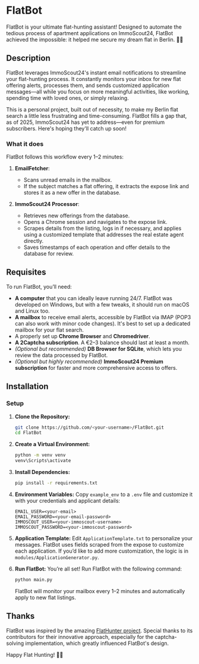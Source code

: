 # FlatBot

FlatBot is your ultimate flat-hunting assistant! Designed to automate the tedious process of apartment applications on ImmoScout24, FlatBot achieved the impossible: it helped me secure my dream flat in Berlin. 🏡✨

## Description

FlatBot leverages ImmoScout24's instant email notifications to streamline your flat-hunting process. It constantly monitors your inbox for new flat offering alerts, processes them, and sends customized application messages—all while you focus on more meaningful activities, like working, spending time with loved ones, or simply relaxing.

This is a personal project, built out of necessity, to make my Berlin flat search a little less frustrating and time-consuming. FlatBot fills a gap that, as of 2025, ImmoScout24 has yet to address—even for premium subscribers. Here's hoping they'll catch up soon!

### What it does

FlatBot follows this workflow every 1–2 minutes:

1. **EmailFetcher**:  
   - Scans unread emails in the mailbox.  
   - If the subject matches a flat offering, it extracts the expose link and stores it as a new offer in the database.  

2. **ImmoScout24 Processor**:  
   - Retrieves new offerings from the database.  
   - Opens a Chrome session and navigates to the expose link.  
   - Scrapes details from the listing, logs in if necessary, and applies using a customized template that addresses the real estate agent directly.  
   - Saves timestamps of each operation and offer details to the database for review.  

## Requisites

To run FlatBot, you’ll need:  
- **A computer** that you can ideally leave running 24/7. FlatBot was developed on Windows, but with a few tweaks, it should run on macOS and Linux too.
- **A mailbox** to receive email alerts, accessible by FlatBot via IMAP (POP3 can also work with minor code changes). It's best to set up a dedicated mailbox for your flat search.  
- A properly set up **Chrome Browser** and **Chromedriver**.  
- **A 2Captcha subscription**. A €2–3 balance should last at least a month.  
- *(Optional but recommended)* **DB Browser for SQLite**, which lets you review the data processed by FlatBot.  
- *(Optional but highly recommended)* **ImmoScout24 Premium subscription** for faster and more comprehensive access to offers.  

## Installation

### Setup

1. **Clone the Repository:**
   ```bash
   git clone https://github.com/<your-username>/FlatBot.git
   cd FlatBot
   ```

2. **Create a Virtual Environment:**
   ```bash
   python -m venv venv
   venv\Scripts\activate
   ```

3. **Install Dependencies:**
   ```bash
   pip install -r requirements.txt
   ```

4. **Environment Variables:**
   Copy `example_env` to a `.env` file and customize it with your credentials and applicant details:
   ```env
   EMAIL_USER=<your-email>
   EMAIL_PASSWORD=<your-email-password>
   IMMOSCOUT_USER=<your-immoscout-username>
   IMMOSCOUT_PASSWORD=<your-immoscout-password>
   ```

5. **Application Template:**
   Edit `ApplicationTemplate.txt` to personalize your messages. FlatBot uses fields scraped from the expose to customize each application. If you’d like to add more customization, the logic is in `modules/ApplicationGenerator.py`.

6. **Run FlatBot:**
   You’re all set! Run FlatBot with the following command:
   ```bash
   python main.py
   ```
   FlatBot will monitor your mailbox every 1–2 minutes and automatically apply to new flat listings.

## Thanks

FlatBot was inspired by the amazing [FlatHunter project](https://github.com/flathunters/flathunter). Special thanks to its contributors for their innovative approach, especially for the captcha-solving implementation, which greatly influenced FlatBot's design.  


Happy Flat Hunting! 🏡✨

